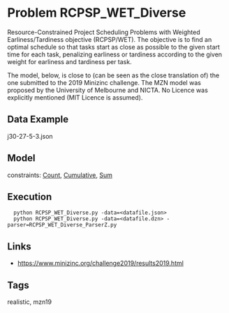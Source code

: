 # Problem RCPSP_WET_Diverse

Resource-Constrained Project Scheduling Problems with Weighted Earliness/Tardiness objective (RCPSP/WET).
The objective is to find an optimal schedule so that tasks start as close as possible to the given start time for each task,
penalizing earliness or tardiness according to the given weight for earliness and tardiness per task.

The model, below, is close to (can be seen as the close translation of) the one submitted to the 2019 Minizinc challenge.
The MZN model was proposed by the University of Melbourne and NICTA.
No Licence was explicitly mentioned (MIT Licence is assumed).

## Data Example
  j30-27-5-3.json

## Model
  constraints: [Count](http://pycsp.org/documentation/constraints/Count), [Cumulative](http://pycsp.org/documentation/constraints/Cumulative), [Sum](http://pycsp.org/documentation/constraints/Sum)

## Execution
```
  python RCPSP_WET_Diverse.py -data=<datafile.json>
  python RCPSP_WET_Diverse.py -data=<datafile.dzn> -parser=RCPSP_WET_Diverse_ParserZ.py
```

## Links
  - https://www.minizinc.org/challenge2019/results2019.html

## Tags
  realistic, mzn19
